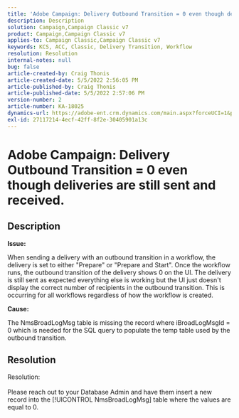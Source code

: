 ```yaml
---
title: 'Adobe Campaign: Delivery Outbound Transition = 0 even though deliveries are still sent and received.'
description: Description
solution: Campaign,Campaign Classic v7
product: Campaign,Campaign Classic v7
applies-to: Campaign Classic,Campaign Classic v7
keywords: KCS, ACC, Classic, Delivery Transition, Workflow
resolution: Resolution
internal-notes: null
bug: false
article-created-by: Craig Thonis
article-created-date: 5/5/2022 2:56:05 PM
article-published-by: Craig Thonis
article-published-date: 5/5/2022 2:57:06 PM
version-number: 2
article-number: KA-18025
dynamics-url: https://adobe-ent.crm.dynamics.com/main.aspx?forceUCI=1&pagetype=entityrecord&etn=knowledgearticle&id=9f658e78-83cc-ec11-a7b5-6045bd00d995
exl-id: 27117214-4ecf-42ff-8f2e-30405901a13c
---
```

# Adobe Campaign: Delivery Outbound Transition = 0 even though deliveries are still sent and received.

## Description


<b>Issue:</b>

When sending a delivery with an outbound transition in a workflow, the delivery is set to either "Prepare" or "Prepare and Start". Once the workflow runs, the outbound transition of the delivery shows 0 on the UI. The delivery is still sent as expected everything else is working but the UI just doesn't display the correct number of recipients in the outbound transition. This is occurring for all workflows regardless of how the workflow is created.



<b>Cause:</b>

The NmsBroadLogMsg table is missing the record where iBroadLogMsgId = 0 which is needed for the SQL query to populate the temp table used by the outbound transition.


## Resolution

Resolution:<br><br>
Please reach out to your Database Admin and have them insert a new record into the [!UICONTROL NmsBroadLogMsg] table where the values are equal to 0.
